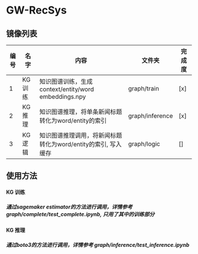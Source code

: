 # GW-RecSys
## 镜像列表
| 编号 | 名字 | 内容 | 文件夹 | 完成度 |
| ---- | ---- | ---- | ---- | ---- |
| 1 | KG 训练 | 知识图谱训练，生成context/entity/word embeddings.npy| graph/train | [x] |
| 2 | KG 推理 | 知识图谱推理，将单条新闻标题转化为word/entity的索引| graph/inference | [x] |
| 3 | KG 逻辑 | 知识图谱推理调用，将新闻标题转化为word/entity的索引, 写入缓存| graph/logic | [] |

## 使用方法
#### KG 训练
##### 通过sagemaker estimator的方法进行调用，详情参考 graph/complete/test_complete.ipynb, 只用了其中的训练部分
#### KG 推理
##### 通过boto3的方法进行调用，详情参考 graph/inference/test_inference.ipynb